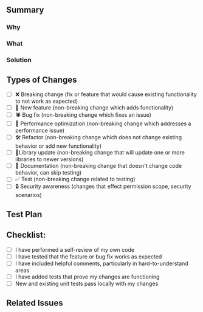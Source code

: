 ## Summary

<!--- Add some bells and whistles for PR template. --->

### Why

<!--- Clearly define the issue or problem that your changes address.
Describe what is currently not working as expected or what feature is missing. --->

### What

<!--- Provide a high-level overview of what has been modified, added, or removed in the codebase.
This could include new features, bug fixes, refactoring efforts, or performance optimizations. --->

### Solution

<!--- Describe the architectural or design decisions you made while implementing the changes.
Explain the thought process behind your approach and how it aligns with best practices or existing patterns in the codebase. --->

## Types of Changes

<!--- What types of changes does your code introduce? Put an `x` in all the boxes that apply --->

- [ ] ❌ Breaking change (fix or feature that would cause existing functionality to not work as expected)
- [ ] 🚀 New feature (non-breaking change which adds functionality)
- [ ] 🕷 Bug fix (non-breaking change which fixes an issue)
- [ ] 👏 Performance optimization (non-breaking change which addresses a performance issue)
- [ ] 🛠 Refactor (non-breaking change which does not change existing behavior or add new functionality)
- [ ] 📗Library update (non-breaking change that will update one or more libraries to newer versions)
- [ ] 📝 Documentation (non-breaking change that doesn't change code behavior, can skip testing)
- [ ] ✅ Test (non-breaking change related to testing)
- [ ] 🔒 Security awareness (changes that effect permission scope, security scenarios)

## Test Plan

<!--- Please input steps on how to test this PR, including evidence in the form of captured images or videos. If this is not necessary, provide the reason why. --->

## Checklist:

- [ ] I have performed a self-review of my own code
- [ ] I have tested that the feature or bug fix works as expected
- [ ] I have included helpful comments, particularly in hard-to-understand areas
- [ ] I have added tests that prove my changes are functioning
- [ ] New and existing unit tests pass locally with my changes

## Related Issues

<!--- Add a reference section for management tickets, and relevant conversations. --->
